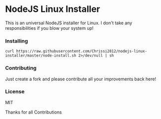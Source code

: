 # NodeJS Linux Installer
This is an universal NodeJS installer for Linux.
I don't take any responsibilities if you blow your system up!

### Installing
```
curl https://raw.githubusercontent.com/Chrissi2812/nodejs-linux-installer/master/node-install.sh 2>/dev/null | sh
```
### Contributing
Just create a fork and please contribute all your improvements back here!

### License
MIT

Thanks for all Contributions
